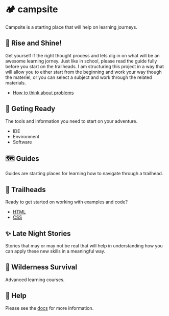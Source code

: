 # 🏕️ campsite

Campsite is a starting place that will help on learning journeys.

## 🍳 Rise and Shine!

Get yourself if the right thought process and lets dig in on what will be an awesome learning jorney. Just like in school, please read the guide fully before you start on the trailheads. I am structuring this project in a way that will allow you to either start from the beginning and work your way though the materiel, or you can select a subject and work through the related materials.

- [How to think about problems](#)

## 🎒 Geting Ready

The tools and information you need to start on your adventure.

- IDE
- Environment
- Software

## 🗺️ Guides

Guides are starting places for learning how to navigate through a trailhead.

## 🥾 Trailheads

Ready to get started on working with examples and code?

- [HTML](trailheads/HTML/)
- [CSS](trailheads/CSS/)

## ✨ Late Night Stories

Stories that may or may not be real that will help in understanding how you can apply these new skills in a meaningful way.

## 🌲 Wilderness Survival

Advanced learning courses.

## 🔦 Help

Please see the [docs](/docs/) for more information.
